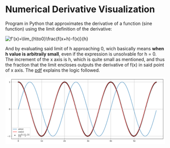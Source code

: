 # Numerical Derivative Visualization

Program in Python that approximates the derivative of a function (sine function) using the limit definition of the derivative:

![f'(x)=\lim_{h\to0}\frac{f(x+h)-f(x)}{h}](https://latex.codecogs.com/svg.latex?\large&space;f'(x)=\lim_{h\to0}\frac{f(x+h)-f(x)}{h})

And by evaluating said limit of h approaching 0, wich basically means **when h value is arbitraily small**, even if the expression is unsolvable for h = 0. The increment of the x axis is h, which is quite small as mentioned, and thus the fraction that the limit encloses outputs the derivative of f(x) in said point of x axis. The [pdf](https://github.com/the-other-mariana/code-journal/blob/master/deriv/CJ11_Deriv.pdf) explains the logic followed.

![img](res/plot.png)